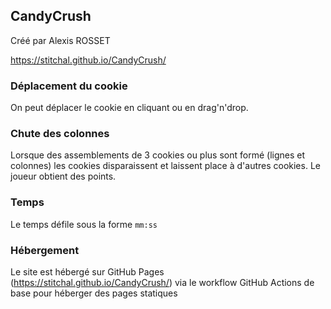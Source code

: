 ## CandyCrush

Créé par Alexis ROSSET

https://stitchal.github.io/CandyCrush/

### Déplacement du cookie

On peut déplacer le cookie en cliquant ou en drag'n'drop.

### Chute des colonnes

Lorsque des assemblements de 3 cookies ou plus sont formé (lignes et colonnes) les cookies disparaissent et laissent place à d'autres cookies. Le joueur obtient des points.

### Temps

Le temps défile sous la forme `mm:ss`

### Hébergement

Le site est hébergé sur GitHub Pages (https://stitchal.github.io/CandyCrush/) via le workflow GitHub Actions de base pour héberger des pages statiques
